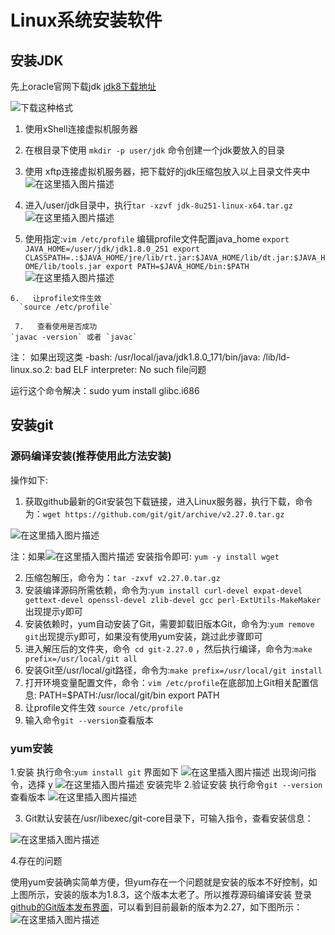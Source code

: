 # 				Linux系统安装软件



## 安装JDK

先上oracle官网下载jdk
[jdk8下载地址](https://www.oracle.com/java/technologies/javase/javase-jdk8-downloads.html)

![下载这种格式](https://img-blog.csdnimg.cn/20200616213817624.png?x-oss-process=image/watermark,type_ZmFuZ3poZW5naGVpdGk,shadow_10,text_aHR0cHM6Ly9ibG9nLmNzZG4ubmV0L3dlaXhpbl80MzU3MTc5NQ==,size_16,color_FFFFFF,t_70)

  1. 使用xShell连接虚拟机服务器


  2. 在根目录下使用 ` mkdir -p user/jdk ` 命令创建一个jdk要放入的目录
  3. 使用 xftp连接虚拟机服务器，把下载好的jdk压缩包放入以上目录文件夹中
    ![在这里插入图片描述](https://img-blog.csdnimg.cn/20200616215116236.png?x-oss-process=image/watermark,type_ZmFuZ3poZW5naGVpdGk,shadow_10,text_aHR0cHM6Ly9ibG9nLmNzZG4ubmV0L3dlaXhpbl80MzU3MTc5NQ==,size_16,color_FFFFFF,t_70)
  4. 进入/user/jdk目录中，执行`tar -xzvf jdk-8u251-linux-x64.tar.gz`
    ![在这里插入图片描述](https://img-blog.csdnimg.cn/20200616215255653.png?x-oss-process=image/watermark,type_ZmFuZ3poZW5naGVpdGk,shadow_10,text_aHR0cHM6Ly9ibG9nLmNzZG4ubmV0L3dlaXhpbl80MzU3MTc5NQ==,size_16,color_FFFFFF,t_70)
  5. 使用指定:`vim /etc/profile` 编辑profile文件配置java_home
   `export JAVA_HOME=/user/jdk/jdk1.8.0_251
   export CLASSPATH=.:$JAVA_HOME/jre/lib/rt.jar:$JAVA_HOME/lib/dt.jar:$JAVA_HOME/lib/tools.jar
   export PATH=$JAVA_HOME/bin:$PATH`
    ![在这里插入图片描述](https://img-blog.csdnimg.cn/20200618221032691.png?x-oss-process=image/watermark,type_ZmFuZ3poZW5naGVpdGk,shadow_10,text_aHR0cHM6Ly9ibG9nLmNzZG4ubmV0L3dlaXhpbl80MzU3MTc5NQ==,size_16,color_FFFFFF,t_70)

    6.   让profile文件生效
      `source /etc/profile`

     7.   查看使用是否成功
    `javac -version` 或者 `javac`
注：
	 如果出现这类
	 -bash: /usr/local/java/jdk1.8.0_171/bin/java: /lib/ld-linux.so.2: bad ELF interpreter: No such file问题

   运行这个命令解决：sudo yum install glibc.i686



## 安装git

### 源码编译安装(推荐使用此方法安装)

操作如下:

  1. 获取github最新的Git安装包下载链接，进入Linux服务器，执行下载，命令为：`wget https://github.com/git/git/archive/v2.27.0.tar.gz`

![在这里插入图片描述](https://img-blog.csdnimg.cn/20200618211601778.png?x-oss-process=image/watermark,type_ZmFuZ3poZW5naGVpdGk,shadow_10,text_aHR0cHM6Ly9ibG9nLmNzZG4ubmV0L3dlaXhpbl80MzU3MTc5NQ==,size_16,color_FFFFFF,t_70)

 注：如果![在这里插入图片描述](https://img-blog.csdnimg.cn/20200618202947413.png)
 安装指令即可: `yum -y install wget`


  2. 压缩包解压，命令为：`tar -zxvf v2.27.0.tar.gz `
  3. 安装编译源码所需依赖，命令为:`yum install curl-devel expat-devel gettext-devel openssl-devel zlib-devel gcc perl-ExtUtils-MakeMaker` 出现提示y即可
  4. 安装依赖时，yum自动安装了Git，需要卸载旧版本Git，命令为:`yum remove git`出现提示y即可，如果没有使用yum安装，跳过此步骤即可
  5. 进入解压后的文件夹，命令` cd git-2.27.0` ，然后执行编译，命令为:`make prefix=/usr/local/git all`
  6. 安装Git至/usr/local/git路径，命令为:`make prefix=/usr/local/git install`
  7. 打开环境变量配置文件，命令：`vim /etc/profile`在底部加上Git相关配置信息:
    PATH=$PATH:/usr/local/git/bin
    export PATH 
  8. 让profile文件生效
  `source /etc/profile`
  9. 输入命令`git --version`查看版本



### yum安装

1.安装
执行命令:`yum install git` 界面如下
![在这里插入图片描述](https://img-blog.csdnimg.cn/20200618201321976.png?x-oss-process=image/watermark,type_ZmFuZ3poZW5naGVpdGk,shadow_10,text_aHR0cHM6Ly9ibG9nLmNzZG4ubmV0L3dlaXhpbl80MzU3MTc5NQ==,size_16,color_FFFFFF,t_70)
出现询问指令，选择 y
![在这里插入图片描述](https://img-blog.csdnimg.cn/20200618201440460.png)
安装完毕
 2.验证安装
 执行命令`git --version`查看版本
 ![在这里插入图片描述](https://img-blog.csdnimg.cn/20200618201619892.png)

  3. Git默认安装在/usr/libexec/git-core目录下，可输入指令，查看安装信息：

![在这里插入图片描述](https://img-blog.csdnimg.cn/2020061820184913.png)

 4.存在的问题

使用yum安装确实简单方便，但yum存在一个问题就是安装的版本不好控制，如上图所示，安装的版本为1.8.3，这个版本太老了。所以推荐源码编译安装
登录[github的Git版本发布界面](https://github.com/git/git/releases)，可以看到目前最新的版本为2.27，如下图所示：
![在这里插入图片描述](https://img-blog.csdnimg.cn/20200618202112732.png?)